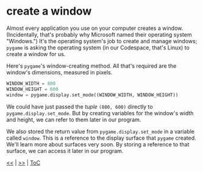 # create a window

Almost every application you use on your computer creates a window.
(Incidentally, that's probably why Microsoft named their operating system
"Windows.") It's the operating system's job to create and manage windows;
`pygame` is asking the operating system (in our Codespace, that's Linux)
to create a window for us.

Here's `pygame`'s window-creating method. All that's required are the window's
dimensions, measured in pixels.

```python
WINDOW_WIDTH = 800
WINDOW_HEIGHT = 600
window = pygame.display.set_mode((WINDOW_WIDTH, WINDOW_HEIGHT))
```

We could have just passed the _tuple_ `(800, 600)` directly to
`pygame.display.set_mode`. But by creating variables for the window's width
and height, we can refer to them later in our program.

We also stored the return value from `pygame.display.set_mode` in a variable
called `window`. This is a reference to the display surface that `pygame`
created. We'll learn more about surfaces very soon. By storing a reference to
that surface, we can access it later in our program.

[<<](guide_0014.md) | [>>](guide_016.md) | [ToC](toc.md)
